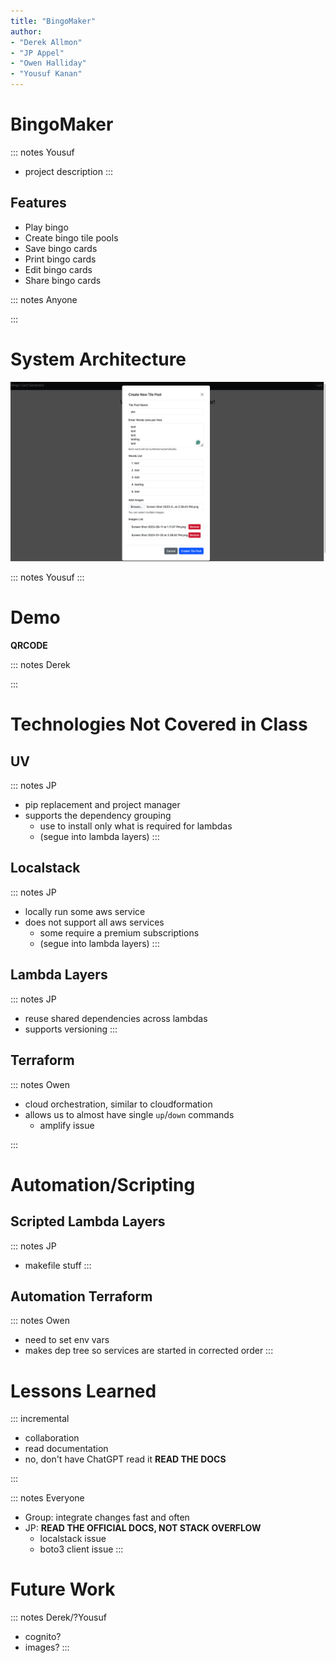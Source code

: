 ```yaml
---
title: "BingoMaker"
author:
- "Derek Allmon"
- "JP Appel"
- "Owen Halliday"
- "Yousuf Kanan"
---
```


# BingoMaker

<!-- TODO: BingoMaker Branding -->

::: notes
Yousuf

* project description
:::

## Features

* Play bingo
* Create bingo tile pools
* Save bingo cards
* Print bingo cards
* Edit bingo cards
* Share bingo cards

::: notes
Anyone

:::

# System Architecture

![](TilePoolPage.png)

::: notes
Yousuf
:::

# Demo

**QRCODE**

::: notes
Derek

:::

# Technologies Not Covered in Class

## UV

::: notes
JP

* pip replacement and project manager
* supports the dependency grouping
    * use to install only what is required for lambdas
    * (segue into lambda layers)
:::


## Localstack

::: notes
JP

* locally run some aws service
* does not support all aws services
    * some require a premium subscriptions
    * (segue into lambda layers)
:::

## Lambda Layers

::: notes
JP

* reuse shared dependencies across lambdas
* supports versioning
:::

## Terraform

::: notes
Owen

<!-- JP: this slide should be fairly light, it should be what is terraform not how we use it -->
<!-- JP: the how we use terraform comes in the next section -->

* cloud orchestration, similar to cloudformation
* allows us to almost have single `up`/`down` commands
    * amplify issue
<!-- JP: might want to place amplify issue in the automation section -->

:::

# Automation/Scripting

<!-- JP: Idk where but we should mention how all our commands are tucked away in a makefile -->

## Scripted Lambda Layers

::: notes
JP

* makefile stuff
:::

## Automation Terraform

::: notes
Owen

* need to set env vars
* makes dep tree so services are started in corrected order
:::


# Lessons Learned

::: incremental

* collaboration
* read documentation
* no, don't have ChatGPT read it **READ THE DOCS**

:::

::: notes
Everyone
<!-- JP: I think it's best if we all list at least one take away -->

* Group: integrate changes fast and often
* JP: **READ THE OFFICIAL DOCS, NOT STACK OVERFLOW**
    * localstack issue
    * boto3 client issue
:::

# Future Work

::: notes
Derek/?Yousuf

* cognito?
* images?
:::
